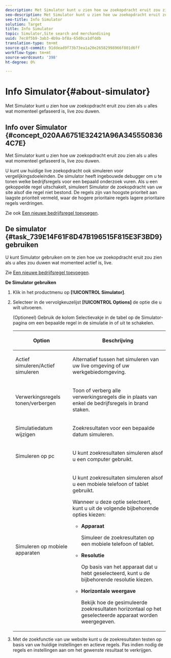 ```yaml
---
description: Met Simulator kunt u zien hoe uw zoekopdracht eruit zou zien als u alles wat momenteel gefaseerd is, live zou duwen.
seo-description: Met Simulator kunt u zien hoe uw zoekopdracht eruit zou zien als u alles wat momenteel gefaseerd is, live zou duwen.
seo-title: Info Simulator
solution: Target
title: Info Simulator
topic: Simulator,Site search and merchandising
uuid: 7ec8f5b9-3ab3-4b9a-bf8a-65d0ca1dfddb
translation-type: tm+mt
source-git-commit: 91ddead9f73b73ea1a20e26582998966f801d6ff
workflow-type: tm+mt
source-wordcount: '398'
ht-degree: 0%

---
```



# Info Simulator{#about-simulator}

Met Simulator kunt u zien hoe uw zoekopdracht eruit zou zien als u alles wat momenteel gefaseerd is, live zou duwen.

## Info over Simulator {#concept_020AA6751E32421A96A3455508364C7E}

Met Simulator kunt u zien hoe uw zoekopdracht eruit zou zien als u alles wat momenteel gefaseerd is, live zou duwen.

U kunt uw huidige live zoekopdracht ook simuleren voor vergelijkingsdoeleinden. De simulator heeft ingebouwde debugger om u te tonen welke bedrijfsregels voor een bepaald onderzoek vuren. Als u een gekoppelde regel uitschakelt, simuleert Simulator de zoekopdracht van uw site alsof die regel niet bestond. De regels zijn van hoogste prioriteit aan laagste prioriteit vermeld, waar de hogere prioritaire regels lagere prioritaire regels verdringen.

Zie ook [Een nieuwe bedrijfsregel toevoegen](c-about-rules-menu/c-about-business-rules.md#task_BD3B31ED48BB4B1B8F1DCD3BFA2528E7).

## De simulator {#task_739E14F61F8D47B196515F815E3F3BD9} gebruiken

U kunt Simulator gebruiken om te zien hoe uw zoekopdracht eruit zou zien als u alles zou duwen wat momenteel actief is, live.

Zie [Een nieuwe bedrijfsregel toevoegen](c-about-rules-menu/c-about-business-rules.md#task_BD3B31ED48BB4B1B8F1DCD3BFA2528E7).

**De Simulator gebruiken**

1. Klik in het productmenu op **[!UICONTROL Simulator]**.
1. Selecteer in de vervolgkeuzelijst **[!UICONTROL Options]** de optie die u wilt uitvoeren.

   <!-- 
   
   r_simulator_page_options.xml
   
   -->

   (Optioneel) Gebruik de kolom Selectievakje in de tabel op de Simulator-pagina om een bepaalde regel in de simulatie in of uit te schakelen.

   <table> 
    <thead> 
      <tr> 
      <th colname="col1" class="entry"> <p>Option </p> </th> 
      <th colname="col2" class="entry"> <p>Beschrijving </p> </th> 
      </tr> 
    </thead>
    <tbody> 
      <tr> 
      <td colname="col1"> <p><span class="uicontrol">Actief simuleren/Actief simuleren</span> </p> </td> 
      <td colname="col2"> <p>Alternatief tussen het simuleren van uw live omgeving of uw werkgebiedomgeving. </p> </td> 
      </tr> 
      <tr> 
      <td colname="col1"> <p><span class="uicontrol">Verwerkingsregels tonen/verbergen</span> </p> </td> 
      <td colname="col2"> <p>Toon of verberg alle verwerkingsregels die in plaats van enkel de bedrijfsregels in brand staken. </p> </td> 
      </tr> 
      <tr> 
      <td colname="col1"> <p><span class="uicontrol">Simulatiedatum wijzigen</span> </p> </td> 
      <td colname="col2"> <p>Zoekresultaten voor een bepaalde datum simuleren. </p> </td> 
      </tr> 
      <tr> 
      <td colname="col1"> <p><span class="uicontrol">Simuleren op pc</span> </p> </td> 
      <td colname="col2"> <p>U kunt zoekresultaten simuleren alsof u een computer gebruikt. </p> </td> 
      </tr> 
      <tr> 
      <td colname="col1"> <p><span class="uicontrol">Simuleren op mobiele apparaten</span> </p> </td> 
      <td colname="col2"> <p>U kunt zoekresultaten simuleren alsof u een mobiele telefoon of tablet gebruikt. </p> <p>Wanneer u deze optie selecteert, kunt u uit de volgende bijbehorende opties kiezen: </p> 
        <ul id="ul_2A9901418212486A8EE67A78CB99CBE4"> 
        <li id="li_B210E954DF0D44C397718112C72C2103"> <b><span class="uicontrol">Apparaat</span></b> <p>Simuleer de zoekresultaten op een mobiele telefoon of tablet. </p> </li> 
        <li id="li_90B64EAA0B57446A90CE22172E703594"> <b><span class="uicontrol">Resolutie</span></b> <p>Op basis van het apparaat dat u hebt geselecteerd, kunt u de bijbehorende resolutie kiezen. </p> </li> 
        <li id="li_042AF9FA3FA846EDB48F7296DB361515"> <b><span class="uicontrol">Horizontale weergave</span></b> <p>Bekijk hoe de gesimuleerde zoekresultaten horizontaal op het geselecteerde apparaat worden weergegeven. </p> </li> 
        </ul> </td> 
      </tr> 
    </tbody> 
    </table>

1. Met de zoekfunctie van uw website kunt u de zoekresultaten testen op basis van uw huidige instellingen en actieve regels. Pas indien nodig de regels en instellingen aan om het gewenste resultaat te verkrijgen.
